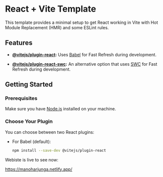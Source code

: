 # React + Vite Template

This template provides a minimal setup to get React working in Vite with Hot Module Replacement (HMR) and some ESLint rules.

## Features

- **[@vitejs/plugin-react](https://github.com/vitejs/vite-plugin-react/blob/main/packages/plugin-react/README.md):**
  Uses [Babel](https://babeljs.io/) for Fast Refresh during development.

- **[@vitejs/plugin-react-swc](https://github.com/vitejs/vite-plugin-react-swc):**
  An alternative option that uses [SWC](https://swc.rs/) for Fast Refresh during development.

## Getting Started

### Prerequisites

Make sure you have [Node.js](https://nodejs.org/) installed on your machine.

### Choose Your Plugin

You can choose between two React plugins:

- For Babel (default):
  ```bash
  npm install --save-dev @vitejs/plugin-react

Webiste is live to see now:

https://manoharjunga.netlify.app/
